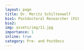 ```yaml
---
layout: page
title: Dr. Moritz Schiltenwolf
bio1: Postdoctoral Researcher (FU)
bio2: 
img: assets/img/11.jpg
importance: 1
inline: true
category: Pre- and PostDocs
---
```

